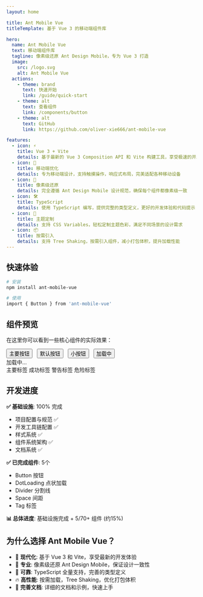 ```yaml
---
layout: home

title: Ant Mobile Vue
titleTemplate: 基于 Vue 3 的移动端组件库

hero:
  name: Ant Mobile Vue
  text: 移动端组件库
  tagline: 像素级还原 Ant Design Mobile，专为 Vue 3 打造
  image:
    src: /logo.svg
    alt: Ant Mobile Vue
  actions:
    - theme: brand
      text: 快速开始
      link: /guide/quick-start
    - theme: alt
      text: 查看组件
      link: /components/button
    - theme: alt
      text: GitHub
      link: https://github.com/oliver-xie666/ant-mobile-vue

features:
  - icon: ⚡️
    title: Vue 3 + Vite
    details: 基于最新的 Vue 3 Composition API 和 Vite 构建工具，享受极速的开发体验
  - icon: 📱
    title: 移动端优化
    details: 专为移动端设计，支持触摸操作，响应式布局，完美适配各种移动设备
  - icon: 🎨
    title: 像素级还原
    details: 完全遵循 Ant Design Mobile 设计规范，确保每个组件都像素级一致
  - icon: 🛠️
    title: TypeScript
    details: 使用 TypeScript 编写，提供完整的类型定义，更好的开发体验和代码提示
  - icon: 🌈
    title: 主题定制
    details: 支持 CSS Variables，轻松定制主题色彩，满足不同场景的设计需求
  - icon: 📦
    title: 按需引入
    details: 支持 Tree Shaking，按需引入组件，减小打包体积，提升加载性能
---
```


## 快速体验

```bash
# 安装
npm install ant-mobile-vue

# 使用
import { Button } from 'ant-mobile-vue'
```

## 组件预览

在这里你可以看到一些核心组件的实际效果：

<DemoBlock>
  <div style="display: flex; gap: 12px; flex-wrap: wrap; align-items: center;">
    <Button type="primary">主要按钮</Button>
    <Button>默认按钮</Button>
    <Button type="primary" size="small">小按钮</Button>
    <Button loading>加载中</Button>
  </div>
</DemoBlock>

<DemoBlock>
  <div style="display: flex; gap: 12px; align-items: center;">
    <DotLoading />
    <span>加载中...</span>
  </div>
</DemoBlock>

<DemoBlock>
  <Space>
    <Tag color="primary">主要标签</Tag>
    <Tag color="success">成功标签</Tag>
    <Tag color="warning">警告标签</Tag>
    <Tag color="danger">危险标签</Tag>
  </Space>
</DemoBlock>

## 开发进度

**✅ 基础设施**: 100% 完成  
- 项目配置与规范 ✅  
- 开发工具链配置 ✅  
- 样式系统 ✅  
- 组件系统架构 ✅  
- 文档系统 ✅  

**✅ 已完成组件**: 5个  
- Button 按钮  
- DotLoading 点状加载  
- Divider 分割线  
- Space 间距  
- Tag 标签  

**📊 总体进度**: 基础设施完成 + 5/70+ 组件 (约15%)

## 为什么选择 Ant Mobile Vue？

- 🚀 **现代化**: 基于 Vue 3 和 Vite，享受最新的开发体验
- 🎯 **专业**: 像素级还原 Ant Design Mobile，保证设计一致性  
- 💪 **可靠**: TypeScript 全量支持，完善的类型定义
- 🔥 **高性能**: 按需加载，Tree Shaking，优化打包体积
- 📖 **完善文档**: 详细的文档和示例，快速上手